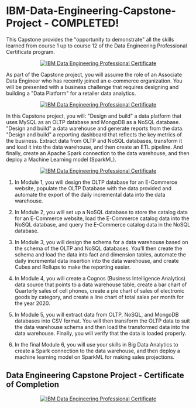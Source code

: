 # IBM-Data-Engineering-Capstone-Project - COMPLETED!

This Capstone provides the "opportunity to demonstrate" all the skills learned from course 1 up to course 12 of the Data Engineering Professional Certificate program.  

<p style="text-align:center">
    <a href="https://www.coursera.org/learn/data-enginering-capstone-project?specialization=ibm-data-engineer" target="_blank">
    <img src="https://github.com/erwinpasia/IBM-Data-Engineering-Capstone-Project/blob/main/images/Data%20Engineering%20Capstone%20Project%20-%20Time%20To%20Demonstrate.png" alt="IBM Data Engineering Professional Certificate"  />
    </a>
</p>

As part of the Capstone project, you will assume the role of an Associate Data Engineer who has recently joined an e-commerce organization. You will be presented with a business challenge that requires designing and building a "Data Platform" for a retailer data analytics. 

<p style="text-align:center">
    <a href="https://www.coursera.org/learn/data-enginering-capstone-project?specialization=ibm-data-engineer" target="_blank">
    <img src="https://github.com/erwinpasia/IBM-Data-Engineering-Capstone-Project/blob/main/images/Data%20Engineering%20Capstone%20Project%20-%20Data%20Platform%20Architecture.png" alt="IBM Data Engineering Professional Certificate"  />
    </a>
</p>

In this Capstone project, you will: "Design and build" a data platform that uses MySQL as an OLTP database and MongoDB as a NoSQL database. "Design and build" a data warehouse and generate reports from the data. "Design and build" a reporting dashboard that reflects the key metrics of the business. Extract data from OLTP and NoSQL databases, transform it and load it into the data warehouse, and then create an ETL pipeline. And finally, create an Apache Spark connection to the data warehouse, and then deploy a Machine Learning model (SparkML). 

<p style="text-align:center">
    <a href="https://www.coursera.org/learn/data-enginering-capstone-project?specialization=ibm-data-engineer" target="_blank">
    <img src="https://github.com/erwinpasia/IBM-Data-Engineering-Capstone-Project/blob/main/images/Data%20Engineering%20Capstone%20Project%20-%20Tasks%20To%20Perform.png" alt="IBM Data Engineering Professional Certificate"  />
    </a>
</p>

1. In Module 1, you will design the OLTP database for an E-Commerce website, populate the OLTP Database with the data provided and automate the export of the daily incremental data into the data warehouse. 

2. In Module 2, you will set up a NoSQL database to store the catalog data for an E-Commerce website, load the E-Commerce catalog data into the NoSQL database, and query the E-Commerce catalog data in the NoSQL database. 

3. In Module 3, you will design the schema for a data warehouse based on the schema of the OLTP and NoSQL databases. You’ll then create the schema and load the data into fact and dimension tables, automate the daily incremental data insertion into the data warehouse, and create Cubes and Rollups to make the reporting easier. 

4. In Module 4, you will create a Cognos (Business Intelligence Analytics) data source that points to a data warehouse table, create a bar chart of Quarterly sales of cell phones, create a pie chart of sales of electronic goods by category, and create a line chart of total sales per month for the year 2020. 

5. In Module 5, you will extract data from OLTP, NoSQL, and MongoDB databases into CSV format. You will then transform the OLTP data to suit the data warehouse schema and then load the transformed data into the data warehouse. Finally, you will verify that the data is loaded properly. 

6. In the final Module 6, you will use your skills in Big Data Analytics to create a Spark connection to the data warehouse, and then deploy a machine learning model on SparkML for making sales projections. 

## Data Engineering Capstone Project - Certificate of Completion

<p style="text-align:center">
    <a href="https://www.coursera.org/account/accomplishments/verify/LAWSR5DZFP5D" target="_blank">
    <img src="https://github.com/erwinpasia/IBM-Data-Engineering-Capstone-Project/blob/main/images/Data%20Engineering%20Capstone%20Project%20-%20Certificate%20Of%20Completion.png" alt="IBM Data Engineering Professional Certificate"  />
    </a>
</p>
